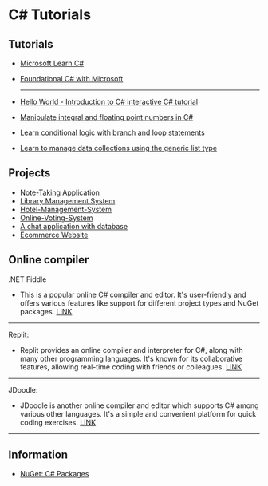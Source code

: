 # C# Tutorials

## Tutorials
- [Microsoft Learn C#](https://dotnet.microsoft.com/en-us/learn/csharp)
- [Foundational C# with Microsoft](https://www.freecodecamp.org/learn/foundational-c-sharp-with-microsoft/)

  ---
- [Hello World - Introduction to C# interactive C# tutorial](https://learn.microsoft.com/en-us/dotnet/csharp/tour-of-csharp/tutorials/hello-world?source=recommendations)
- [Manipulate integral and floating point numbers in C#](https://learn.microsoft.com/en-us/dotnet/csharp/tour-of-csharp/tutorials/numbers-in-csharp?source=recommendations)
- [Learn conditional logic with branch and loop statements](https://learn.microsoft.com/en-us/dotnet/csharp/tour-of-csharp/tutorials/branches-and-loops?source=recommendations)
- [Learn to manage data collections using the generic list type](https://learn.microsoft.com/en-us/dotnet/csharp/tour-of-csharp/tutorials/list-collection?source=recommendations)

## Projects
- [Note-Taking Application](https://github.com/CaptainChicky/Note-taking-App)
- [Library Management System](https://github.com/Husna-POYRAZ/Library-Management-System)
- [Hotel-Management-System](https://github.com/GayanGithub971012/Hotel-Management-System)
- [Online-Voting-System](https://github.com/srajat/Online-Voting-System)
- [A chat application with database](https://github.com/ohad-shai/chat-app-with-db)
- [Ecommerce Website](https://github.com/wjung6799/ECommerceTemplate)
  

## Online compiler
.NET Fiddle
- This is a popular online C# compiler and editor. It's user-friendly and offers various features like support for different project types and NuGet packages. [LINK](https://dotnetfiddle.net/)
---
Replit:
- Replit provides an online compiler and interpreter for C#, along with many other programming languages. It's known for its collaborative features, allowing real-time coding with friends or colleagues. [LINK](https://replit.com/languages/csharp)
---
JDoodle:
- JDoodle is another online compiler and editor which supports C# among various other languages. It's a simple and convenient platform for quick coding exercises. [LINK](https://www.jdoodle.com/compile-c-sharp-online/)
---
## Information
- [NuGet: C# Packages](https://www.nuget.org/)
